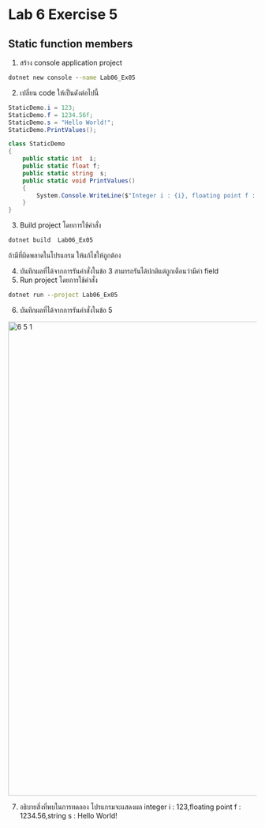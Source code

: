 # Lab 6 Exercise 5

## Static function members

1. สร้าง console application project

```cmd
dotnet new console --name Lab06_Ex05
```

2. เปลี่ยน code ให้เป็นดังต่อไปนี้

```cs
StaticDemo.i = 123;
StaticDemo.f = 1234.56f;
StaticDemo.s = "Hello World!";
StaticDemo.PrintValues();

class StaticDemo
{
    public static int  i;
    public static float f;
    public static string  s;
    public static void PrintValues()
    {
        System.Console.WriteLine($"Integer i : {i}, floating point f : {f}, string s  : {s}");
    }
}
```

3. Build project โดยการใช้คำสั่ง

```cmd
dotnet build  Lab06_Ex05
```

ถ้ามีที่ผิดพลาดในโปรแกรม ให้แก้ไขให้ถูกต้อง

4. บันทึกผลที่ได้จากการรันคำสั่งในข้อ 3 
สามารถรันได้ปกติแต่ถูกเตือนว่ามีค่า field
5. Run project โดยการใช้คำสั่ง

```cmd
dotnet run --project Lab06_Ex05
```

6. บันทึกผลที่ได้จากการรันคำสั่งในข้อ 5
<img width="960" alt="6 5 1" src="https://github.com/NathaphonTan/03376836-OOP-2566-Lab-06/assets/144870609/f03058ac-e7ad-452b-b045-8d56d4750c15">

7. อธิบายสิ่งที่พบในการทดลอง
โปรแกรมจะแสดงผล integer i : 123,floating point f : 1234.56,string s : Hello World!
